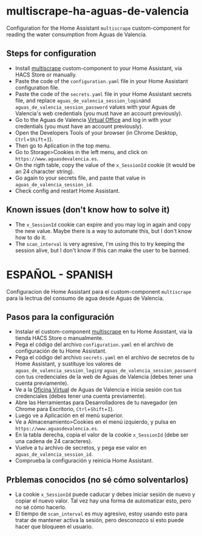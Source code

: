 # multiscrape-ha-aguas-de-valencia
Configuration for the Home Assistant `multiscrape` custom-component for reading the water consumption from Aguas de Valencia.

## Steps for configuration
- Install [multiscrape](https://github.com/danieldotnl/ha-multiscrape) custom-component to your Home Assistant, via HACS Store or manually.
- Paste the code of the `configuration.yaml` file in your Home Assistant configuration file.
- Paste the code of the `secrets.yaml` file in your Home Assistant secrets file, and replace `aguas_de_valencia_session_login`and `aguas_de_valencia_session_password` values with your Aguas de Valencia's web credentials (you must have an account previously).
- Go to the Aguas de Valencia [Virtual Office](https://www.aguasdevalencia.es/VirtualOffice) and log in with your credentials (you must have an account previously).
- Open the Developers Tools of your browser (in Chrome Desktop, `Ctrl`+`Shift`+`I`). 
- Then go to Aplication in the top menu.
- Go to Storage>Cookies in the left menu, and click on `https://www.aguasdevalencia.es`.
- On the rigth table, copy the value of the `x_SessionId` cookie (it would be an 24 character string).
- Go again to your secrets file, and paste that value in `aguas_de_valencia_session_id`.
- Check config and restart Home Assistant.

## Known issues (don't know how to solve it)
- The `x_SessionId` cookie can expire and you may log in again and copy the new value. Maybe there is a way to automate this, but I don't know how to do it.
- The `scan_interval` is very agresive, I'm using this to try keeping the session alive, but I don't know if this can make the user to be banned.

# ESPAÑOL - SPANISH
Configuracion de Home Assistant para el custom-component `multiscrape` para la lectrua del consumo de agua desde Aguas de Valencia.

## Pasos para la configuración
- Instalar el custom-component [multiscrape](https://github.com/danieldotnl/ha-multiscrape) en tu Home Assistant, via la tienda HACS Store o manualmente.
- Pega el código del archivo `configuration.yaml` en el archivo de configuración de tu Home Assistant.
- Pega el código del archivo `secrets.yaml` en el archivo de secretos de tu Home Assistant, y sustituye los valores de `aguas_de_valencia_session_login`y `aguas_de_valencia_session_password` con tus credenciales de la web de Aguas de Valencia (debes tener una cuenta previamente).
- Ve a la [Oficina Virtual](https://www.aguasdevalencia.es/VirtualOffice) de Aguas de Valencia e inicia sesión con tus credenciales (debes tener una cuenta previamente).
- Abre las Herramientas para Desarrolladores de tu navegador (en Chrome para Escritorio, `Ctrl`+`Shift`+`I`). 
- Luego ve a Aplicación en el menú superior.
- Ve a Almacenamiento>Cookies en el menú izquierdo, y pulsa en `https://www.aguasdevalencia.es`.
- En la tabla derecha, copia el valor de la cookie `x_SessionId` (debe ser una cadena de 24 caracteres).
- Vuelve a tu archivo de secretos, y pega ese valor en `aguas_de_valencia_session_id`.
- Comprueba la configuración y reinicia Home Assistant.

## Prblemas conocidos (no sé cómo solventarlos)
- La cookie `x_SessionId` puede caducar y debes iniciar sesión de nuevo y copiar el nuevo valor. Tal vez hay una forma de automatizar esto, pero no sé cómo hacerlo.
- El tiempo de `scan_interval` es muy agresivo, estoy usando esto para tratar de mantener activa la sesión, pero desconozco si esto puede hacer que bloqueen el usuario.
